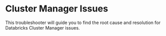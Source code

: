 <properties
	pageTitle="TSG Summary: Cluster Manager Issues "
	description="TSG Summary: Cluster Manager Issues "
	service="Microsoft.Databricks"
	resource="Microsoft.Databricks/workspaces"
	ms.author="lahaddad"
	selfHelpType="TSG_Description"
	cloudEnvironments="public, fairfax, usnat, ussec"
	articleId="f2031811-5256-438f-a053-c20d2fe2659b"
	ownershipId="AzureData_AzureDatabricks"
/>

# Cluster Manager Issues

This troubleshooter will guide you to find the root cause and resolution for Databricks Cluster Manager issues.